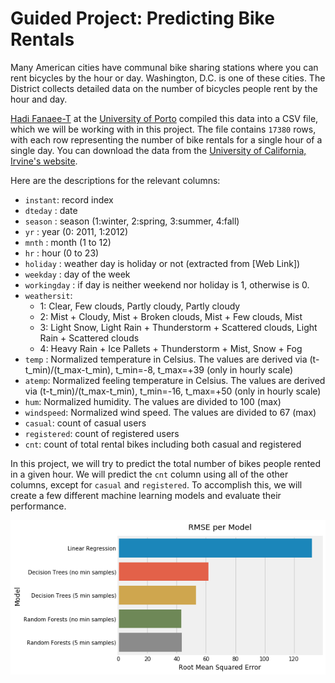 # Guided Project: Predicting Bike Rentals

Many American cities have communal bike sharing stations where you can rent bicycles by the hour or day. Washington, D.C. is one of these cities. The District collects detailed data on the number of bicycles people rent by the hour and day.

[Hadi Fanaee-T](http://www.fanaee.com/) at the [University of Porto](https://sigarra.up.pt/up/pt/web_base.gera_pagina?p_pagina=home) compiled this data into a CSV file, which we will be working with in this project. The file contains `17380` rows, with each row representing the number of bike rentals for a single hour of a single day. You can download the data from the [University of California, Irvine's website](http://archive.ics.uci.edu/ml/datasets/Bike+Sharing+Dataset).

Here are the descriptions for the relevant columns:

- `instant`: record index
- `dteday` : date
- `season` : season (1:winter, 2:spring, 3:summer, 4:fall)
- `yr` : year (0: 2011, 1:2012)
- `mnth` : month (1 to 12)
- `hr` : hour (0 to 23)
- `holiday` : weather day is holiday or not (extracted from [Web Link])
- `weekday` : day of the week
- `workingday` : if day is neither weekend nor holiday is 1, otherwise is 0.
- `weathersit`:
    - 1: Clear, Few clouds, Partly cloudy, Partly cloudy
    - 2: Mist + Cloudy, Mist + Broken clouds, Mist + Few clouds, Mist
    - 3: Light Snow, Light Rain + Thunderstorm + Scattered clouds, Light Rain + Scattered clouds
    - 4: Heavy Rain + Ice Pallets + Thunderstorm + Mist, Snow + Fog
- `temp` : Normalized temperature in Celsius. The values are derived via (t-t_min)/(t_max-t_min), t_min=-8, t_max=+39 (only in hourly scale)
- `atemp`: Normalized feeling temperature in Celsius. The values are derived via (t-t_min)/(t_max-t_min), t_min=-16, t_max=+50 (only in hourly scale)
- `hum`: Normalized humidity. The values are divided to 100 (max)
- `windspeed`: Normalized wind speed. The values are divided to 67 (max)
- `casual`: count of casual users
- `registered`: count of registered users
- `cnt`: count of total rental bikes including both casual and registered

In this project, we will try to predict the total number of bikes people rented in a given hour. We will predict the `cnt` column using all of the other columns, except for `casual` and `registered`. To accomplish this, we will create a few different machine learning models and evaluate their performance.

<p align="center">
  <img src="https://github.com/RomanSvetkin/Predicting_Bike_Rentals/blob/master/models.png" />
</p>
